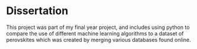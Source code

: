 # Dissertation
This project was part of my final year project, and includes using python to compare the use of different machine learning algorithms to a dataset of perovskites which was created by merging various databases found online.
